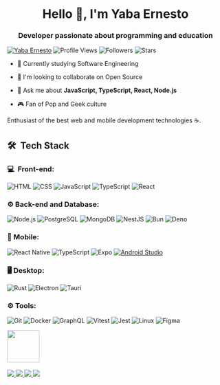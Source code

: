 <h1 align="center">Hello 👋, I'm Yaba Ernesto</h1>
<h3 align="center">Developer passionate about programming and education</h3>

[![Yaba Ernesto](https://img.shields.io/badge/Yaba-Ernesto-<COLOR>.svg)](https://shields.io/)
![Profile Views](https://komarev.com/ghpvc/?username=yabaernesto&color=yellow)
![Followers](https://img.shields.io/github/followers/yabaernesto) 
![Stars](https://img.shields.io/github/stars/yabaernesto?label=Profile%20Stars&logo=Profile%20stars&logoColor=g) 

- 🌱 Currently studying Software Engineering

- 👯 I'm looking to collaborate on Open Source

- 💬 Ask me about **JavaScript, TypeScript, React, Node.js**

- 🎮 Fan of Pop and Geek culture

<p>Enthusiast of the best web and mobile development technologies ☕.</p>

<h2> 🛠 &nbsp;Tech Stack</h2>
<h3>💻 &nbsp;Front-end:</h3>

![HTML](https://img.shields.io/badge/-HTML5-333333?style=flat&logo=html5&logoColor=E34F26)
![CSS](https://img.shields.io/badge/-CSS3-333333?style=flat&logo=css3&logoColor=1572B6)
![JavaScript](https://img.shields.io/badge/-JavaScript-333333?style=flat&logo=javascript&logoColor=F7DF1E)
![TypeScript](https://img.shields.io/badge/-TypeScript-333333?style=flat&logo=typescript&logoColor=3178C6)
![React](https://img.shields.io/badge/-React-333333?style=flat&logo=react&logoColor=61DAFB)

<h3>⚙️ Back-end and Database:</h3>

![Node.js](https://img.shields.io/badge/-Node.js-333333?style=flat&logo=node.js&logoColor=339933)
![PostgreSQL](https://img.shields.io/badge/-PostgreSQL-333333?style=flat&logo=postgresql&logoColor=4169E1)
![MongoDB](https://img.shields.io/badge/-MongoDB-333333?style=flat&logo=mongodb&logoColor=47A248)
![NestJS](https://img.shields.io/badge/-NestJS-333333?style=flat&logo=nestjs&logoColor=E0234E)
![Bun](https://img.shields.io/badge/-Bun-333333?style=flat&logo=bun&logoColor=white)
![Deno](https://img.shields.io/badge/-Deno-333333?style=flat&logo=deno&logoColor=white)

<h3>📱 Mobile:</h3>

![React Native](https://img.shields.io/badge/-React%20Native-333333?style=flat&logo=react&logoColor=61DAFB)
![TypeScript](https://img.shields.io/badge/-TypeScript-333333?style=flat&logo=typescript&logoColor=3178C6)
![Expo](https://img.shields.io/badge/-Expo-333333?style=flat&logo=expo&logoColor=000020)
[![Android Studio](https://img.shields.io/badge/-Android%20Studio-333333?logo=android%20studio&logoColor=3DDC84)](https://developer.android.com/studio)

<h3>🖥️ Desktop:</h3>

![Rust](https://img.shields.io/badge/-Rust-333333?style=flat&logo=Rust&logoColor=DEA584)
![Electron](https://img.shields.io/badge/-Electron-333333?style=flat&logo=electron&logoColor=47848F)
![Tauri](https://img.shields.io/badge/-Tauri-333333?style=flat&logo=tauri&logoColor=FFC131)

<h3>⚙️ Tools:</h3>

![Git](https://img.shields.io/badge/-Git-333333?style=flat&logo=git&logoColor=F05032)
![Docker](https://img.shields.io/badge/-Docker-333333?style=flat&logo=docker&logoColor=4169E1)
![GraphQL](https://img.shields.io/badge/-GraphQL-333333?style=flat&logo=graphql&logoColor=E535AB)
![Vitest](https://img.shields.io/badge/-Vitest-333333?style=flat&logo=vitest&logoColor=#FFD500)
![Jest](https://img.shields.io/badge/-Jest-333333?style=flat&logo=jest&logoColor=C21325)
![Linux](https://img.shields.io/badge/-Linux-333333?style=flat&logo=linux&logoColor=000000)
![Figma](https://img.shields.io/badge/-Figma-333333?style=flat&logo=figma&logoColor=A259FF)

<img src="https://github.com/lassiecoder/lassiecoder/assets/17312616/cff18550-c17d-43ff-a3c0-4cee7dc8de01" width="75">&nbsp;

<div>
  <a href="mailto:yabaernesto@gmail.com">
    <img src="https://img.shields.io/badge/-Gmail-%23333?style=for-the-badge&logo=gmail&logoColor=white" target="_blank">
  </a>
  <a href="https://www.linkedin.com/in/yabaernesto/" target="_blank">
    <img src="https://img.shields.io/badge/-LinkedIn-%230077B5?style=for-the-badge&logo=linkedin&logoColor=white" target="_blank">
  </a> 
 	<a href="https://www.twitch.tv/yabaernesto" target="_blank">
    <img src="https://img.shields.io/badge/Twitch-9146FF?style=for-the-badge&logo=twitch&logoColor=white" target="_blank">
  </a>
  <a href="https://www.instagram.com/yaba.ernesto/" target="_blank">
    <img src="https://img.shields.io/badge/-Instagram-%23E4405F?style=for-the-badge&logo=instagram&logoColor=white">
  </a>
</div>

<!--
**yabaernesto/yabaernesto** is a ✨ _special_ ✨ repository because its `README.md` (this file) appears on your GitHub profile.

Here are some ideas to get you started:

- 🔭 I’m currently working on ...
- 🌱 I’m currently learning ...
- 👯 I’m looking to collaborate on ...
- 🤔 I’m looking for help with ...
- 💬 Ask me about ...
- 📫 How to reach me: ...
- 😄 Pronouns: ...
- ⚡ Fun fact: ...
-->

